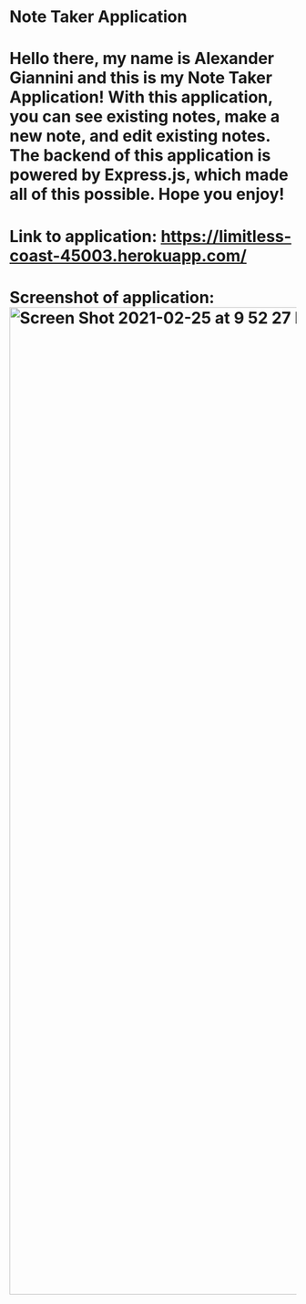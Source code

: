 # Note Taker Application

# Hello there, my name is Alexander Giannini and this is my Note Taker Application! With this application, you can see existing notes, make a new note, and edit existing notes. The backend of this application is powered by Express.js, which made all of this possible. Hope you enjoy!

# Link to application: https://limitless-coast-45003.herokuapp.com/

# Screenshot of application: <img width="1730" alt="Screen Shot 2021-02-25 at 9 52 27 PM" src="https://user-images.githubusercontent.com/74731953/109260847-c1d8e300-77b3-11eb-89c2-1f043c346d61.png">